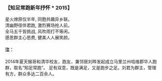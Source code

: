 ### 【知足常跑新年抒怀 * 2015】

星火燎原仅半年, 同胞共趣异乡联。  
清幽野径伴君跑, 激烈赛场抢人前。  
全马五千皆挑战, 风吹雨打不等闲。  
感恩群主心思费, 健美人人展笑颜。

#### 注：
2014年夏天猴哥和清华校友，跑友，兼邻居刘晔发起成立马里兰州哈维郡华人跑群，取名“知足常跑”。
足有双意，既是满足，又是跑步之足。刘君为群主，管理有方，群众多达二百余人。
